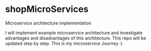 # shopMicroServices
Microservice architecture implementation

I will implement example microservice architecture and investigate advantages and disadvantages of this architecture.
This repo will be updated step by step. This is my microservice Journey :)
